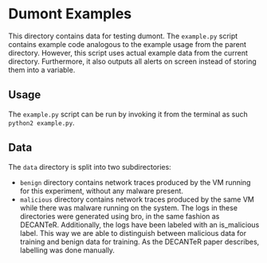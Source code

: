 # Dumont Examples
This directory contains data for testing dumont. The `example.py` script contains example code analogous to the example usage from the parent directory. However, this script uses actual example data from the current directory. Furthermore, it also outputs all alerts on screen instead of storing them into a variable.

## Usage
The `example.py` script can be run by invoking it from the terminal as such `python2 example.py`.

## Data
The `data` directory is split into two subdirectories:
 * `benign` directory contains network traces produced by the VM running for this experiment, without any malware present.
 * `malicious` directory contains network traces produced by the same VM while there was malware running on the system.
The logs in these directories were generated using bro, in the same fashion as DECANTeR. Additionally, the logs have been labeled with an is_malicious label. This way we are able to distinguish between malicious data for training and benign data for training. As the DECANTeR paper describes, labelling was done manually.
